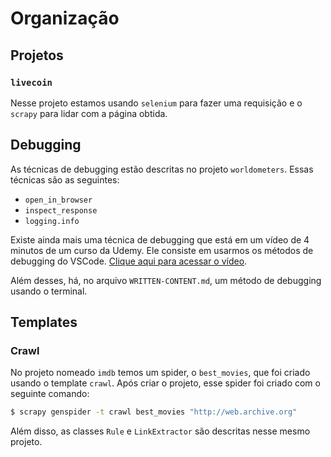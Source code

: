 # Organização

## Projetos

### `livecoin`

Nesse projeto estamos usando `selenium` para fazer uma requisição e o `scrapy` para lidar com a página obtida.

## Debugging

As técnicas de debugging estão descritas no projeto `worldometers`. Essas técnicas são as seguintes:
- `open_in_browser`
- `inspect_response`
- `logging.info`

Existe ainda mais uma técnica de debugging que está em um vídeo de 4 minutos de um curso da Udemy. Ele consiste em usarmos os métodos de debugging do VSCode. [Clique aqui para acessar o vídeo](https://www.udemy.com/course/web-scraping-in-python-using-scrapy-and-splash/learn/lecture/16388482#overview).

Além desses, há, no arquivo `WRITTEN-CONTENT.md`, um método de debugging usando o terminal.

## Templates

### Crawl

No projeto nomeado `imdb` temos um spider, o `best_movies`, que foi criado usando o template `crawl`. Após criar o projeto, esse spider foi criado com o seguinte comando:
```bash
$ scrapy genspider -t crawl best_movies "http://web.archive.org"
```

Além disso, as classes `Rule` e `LinkExtractor` são descritas nesse mesmo projeto.